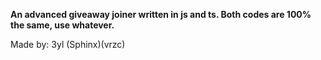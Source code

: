 **An advanced giveaway joiner written in js and ts. Both codes are 100% the same, use whatever.**

Made by: 3yl (Sphinx)(vrzc)